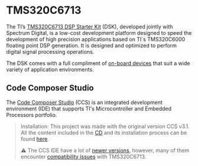# TMS320C6713

The TI’s [TMS320C6713 DSP Starter Kit](https://5.imimg.com/data5/SELLER/Default/2023/2/BF/PQ/IG/139567121/dsp-starter-kit-dsk-starter-kit-tms320c6713.png) (DSK), developed jointly with Spectrum Digital, is a low-cost development platform designed to speed the development of high precision applications based on TI´s TMS320C6000 floating point DSP generation. It is designed and optimized to perform digital signal processing operations. 

The DSK comes with a full compliment of [on-board devices](https://image.slideserve.com/745747/tms320c6713-dsk-block-diagram-l.jpg) that suit a wide variety of application environments.



## Code Composer Studio
The [Code Composer Studio](https://community.element14.com/products/devtools/technicallibrary/w/documents/9304/texas-instruments-code-composer-studio-ccstudio-ide-overview) (CCS) is an integrated development environment (IDE) that supports TI's Microcontroller and Embedded Processors portfolio.

> Installation: This project was made with the original version CCS v3.1. All the content included in the [CD](https://5.imimg.com/data5/SELLER/Default/2023/2/BF/PQ/IG/139567121/dsp-starter-kit-dsk-starter-kit-tms320c6713.png) and its installation process can be found [here](https://github.com/NibiruFT/TMS320C6713/tree/main/Installation).
>
> ⚠️ The CCS IDE have a lot of [newer versions](https://www.ti.com/tool/download/CCSTUDIO), however, many of them encounter [compatibility issues](https://e2e.ti.com/support/tools/code-composer-studio-group/ccs/f/code-composer-studio-forum/260934/compatibility-ccs-with-tms320c6713-dsk-kit) with TMS320C6713.
